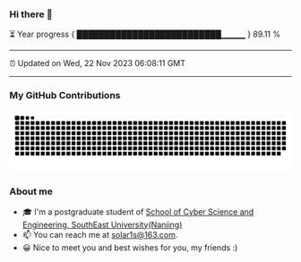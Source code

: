 ### Hi there 👋

⏳ Year progress { ██████████████████████████▁▁▁▁ } 89.11 %

---

⏰ Updated on Wed, 22 Nov 2023 06:08:11 GMT

---
### My GitHub Contributions    

![](https://raw.githubusercontent.com/chenzongyao200127/chenzongyao200127/main/assets/github-contribution-grid-snake.svg)          

### About me   

- 🎓 I'm a postgraduate student of [School of Cyber Science and Engineering, SouthEast University(Nanjing)](https://www.seu.edu.cn/)
- 📫 You can reach me at [solar1s@163.com](mailto:solar1s@163.com).
- 😀 Nice to meet you and best wishes for you, my friends :)  



